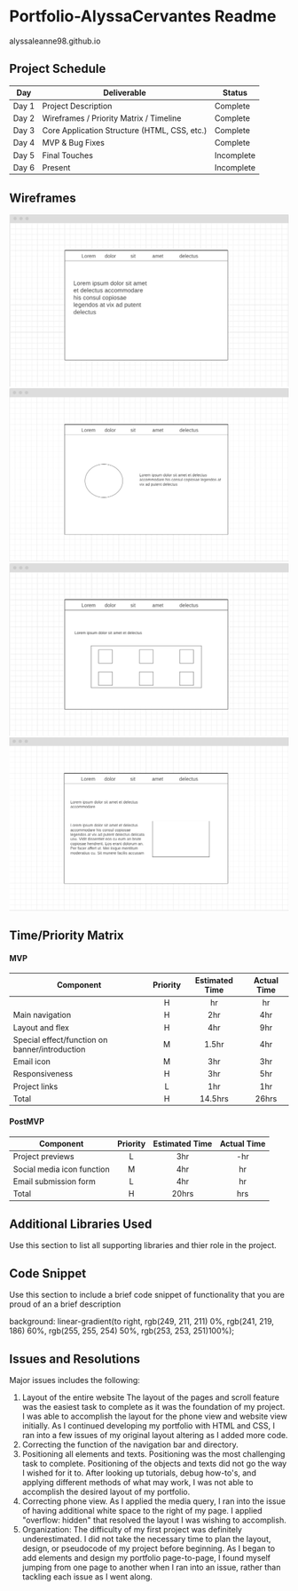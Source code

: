 # Portfolio-AlyssaCervantes Readme
alyssaleanne98.github.io


## Project Schedule

|  Day | Deliverable | Status
|---|---| ---|
|Day 1| Project Description | Complete
|Day 2| Wireframes / Priority Matrix / Timeline | Complete
|Day 3| Core Application Structure (HTML, CSS, etc.) | Complete
|Day 4| MVP & Bug Fixes | Complete
|Day 5| Final Touches | Incomplete
|Day 6| Present | Incomplete

## Wireframes
![](images/Screen%20Shot%202022-09-28%20at%208.49.06%20PM.png)
![](images/Screen%20Shot%202022-09-28%20at%208.51.11%20PM.png)
![](images/Screen%20Shot%202022-09-28%20at%208.54.01%20PM.png)
![](images/Screen%20Shot%202022-09-28%20at%208.56.50%20PM.png)


## Time/Priority Matrix 

#### MVP
| Component | Priority | Estimated Time | Actual Time |
| --- | :---: |  :---: | :---: | 
|  | H | hr | hr |
| Main navigation | H | 2hr | 4hr |
| Layout and flex | H | 4hr | 9hr | 
| Special effect/function on banner/introduction | M | 1.5hr|  4hr | 
| Email icon| M | 3hr | 3hr|
| Responsiveness | H | 3hr | 5hr | hr |
| Project links | L | 1hr |  1hr |
| Total | H | 14.5hrs| 26hrs | hrs


#### PostMVP
| Component | Priority | Estimated Time | Actual Time |
| --- | :---: |  :---: | :---: | 
| Project previews | L | 3hr | -hr | hr |
| Social media icon function | M | 4hr | hr |
| Email submission form | L | 4hr | hr |
| Total | H | 20hrs| hrs |


## Additional Libraries Used

 Use this section to list all supporting libraries and thier role in the project. 

## Code Snippet

Use this section to include a brief code snippet of functionality that you are proud of an a brief description  

background: linear-gradient(to right,
        rgb(249, 211, 211) 0%,
        rgb(241, 219, 186) 60%,
        rgb(255, 255, 254) 50%,
        rgb(253, 253, 251)100%); 

## Issues and Resolutions

 Major issues includes the following: 
 1. Layout of the entire website
	The layout of the pages and scroll feature was the easiest task to complete as it was the foundation of my project. I was able to accomplish the layout for the phone view and website view initially. As I continued developing my portfolio with HTML and CSS, I ran into a few issues of my original layout altering as I added more code. 
 2. Correcting the function of the navigation bar and directory.
 3. Positioning all elements and texts.
	Positioning was the most challenging task to complete. Positioning of the objects and texts did not go the way I wished for it to. After looking up tutorials, debug how-to's, and applying different methods of what may work, I was not able to accomplish the desired layout of my portfolio. 
4. Correcting phone view. 
	As I applied the media query, I ran into the issue of having additional white space to the right of my page. I applied "overflow: hidden" that resolved the layout I was wishing to accomplish. 
5. Organization: 
	The difficulty of my first project was definitely underestimated. I did not take the necessary time to plan the layout, design, or pseudocode of my project before beginning. As I began to add elements and design my portfolio page-to-page, I found myself jumping from one page to another when I ran into an issue, rather than tackling each issue as I went along. 